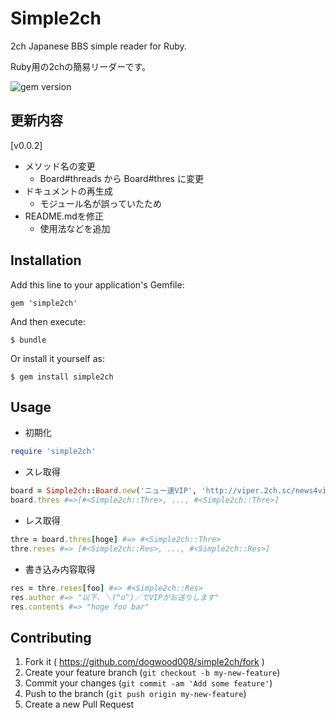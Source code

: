 # Simple2ch

2ch Japanese BBS simple reader for Ruby.

Ruby用の2chの簡易リーダーです。

![gem version](https://badge.fury.io/rb/simple2ch.svg)

## 更新内容
[v0.0.2]
* メソッド名の変更
    * Board#threads から Board#thres に変更
* ドキュメントの再生成
    * モジュール名が誤っていたため
* README.mdを修正
    * 使用法などを追加



## Installation

Add this line to your application's Gemfile:

    gem 'simple2ch'

And then execute:

    $ bundle

Or install it yourself as:

    $ gem install simple2ch

## Usage
* 初期化
```ruby
require 'simple2ch'
```


* スレ取得
```ruby
board = Simple2ch::Board.new('ニュー速VIP', 'http://viper.2ch.sc/news4vip/')
board.thres #=>[#<Simple2ch::Thre>, ..., #<Simple2ch::Thre>]
```

* レス取得
```ruby
thre = board.thres[hoge] #=> #<Simple2ch::Thre>
thre.reses #=> [#<Simple2ch::Res>, ..., #<Simple2ch::Res>]
```

* 書き込み内容取得
```ruby
res = thre.reses[foo] #=> #<Simple2ch::Res>
res.author #=> "以下、＼(^o^)／でVIPがお送りします"
res.contents #=> "hoge foo bar"
```


## Contributing

1. Fork it ( https://github.com/dogwood008/simple2ch/fork )
2. Create your feature branch (`git checkout -b my-new-feature`)
3. Commit your changes (`git commit -am 'Add some feature'`)
4. Push to the branch (`git push origin my-new-feature`)
5. Create a new Pull Request
